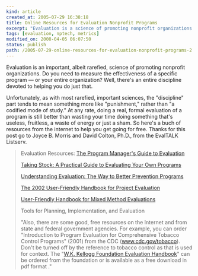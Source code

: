 ```yaml
--- 
kind: article
created_at: 2005-07-29 16:38:18
title: Online Resources for Evaluation Nonprofit Programs
excerpt: "Evaluation is a science of promoting nonprofit organizations. Do you need to measure the effectiveness of a specific program &mdash; or your entire organization? Well, there's an entire discipline devoted to helping you do just that."
tags: [evaluation, nptech, metrics]
modified_on: 2008-04-05 06:07:50
status: publish 
path: /2005-07-29-online-resources-for-evaluation-nonprofit-programs-2
---
```


Evaluation is an important, albeit rarefied, science of promoting nonprofit organizations. Do you need to measure the effectiveness of a specific program &mdash; or your entire organization? Well, there's an entire discipline devoted to helping you do just that. 

Unfortunately, as with most rarefied, important sciences, the "discipline" part tends to mean something more like "punishment," rather than "a codified mode of study." 
At any rate, doing a real, formal evaluation of a program is still better than wasting your time doing something that's useless, fruitless, a waste of energy or just a sham. So here's a buch of resources from the internet to help you get going for free. Thanks for this post go to Joyce B. Morris and David Colton, Ph.D., from the EvalTALK Listserv. 
<blockquote>
Evaluation Resources:
<a href="http://www.acf.hhs.gov/programs/opre/other_resrch/pm_guide_eval/index.htm">
The Program Manager's Guide to Evaluation</a>


<a href="http://www.horizon-research.com/reports/1997/taking_stock.php">Taking Stock: A Practical Guide to Evaluating Your Own Programs</a>

<a href="http://www.ed.gov/PDFDocs/handbook.pdf">
Understanding Evaluation: The Way to Better Prevention Programs</a>


<a href="http://www.nsf.gov/pubs/2002/nsf02057/start.htm">The 2002 User-Friendly Handbook for Project Evaluation</a>

<a href="http://www.nsf.gov/pubs/1997/nsf97153/start.htm">
User-Friendly Handbook for Mixed Method Evaluations</a>


Tools for Planning, Implementation, and Evaluation

"Also, there are some good, free resources on the Internet and from state and federal government agencies.  For example, you can order "Introduction to Program Evaluation for Comprehensive Tobacco Control Programs" (2001) from the CDC (www.cdc.gov/tobacco).  Don't be turned off by the reference to tobacco control as that is used for context.  The "<a href="http://www.wkkf.org/Pubs/Tools/Evaluation/Pub770.pdf">W.K. Kellogg Foundation Evaluation Handbook</a>" can be ordered from the foundation or is available as a free download in pdf format
."</blockquote>